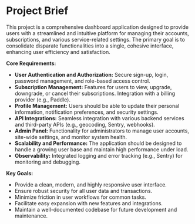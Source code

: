 # Project Brief

This project is a comprehensive dashboard application designed to provide users with a streamlined and intuitive platform for managing their accounts, subscriptions, and various service-related settings. The primary goal is to consolidate disparate functionalities into a single, cohesive interface, enhancing user efficiency and satisfaction.

**Core Requirements:**
-   **User Authentication and Authorization:** Secure sign-up, login, password management, and role-based access control.
-   **Subscription Management:** Features for users to view, upgrade, downgrade, or cancel their subscriptions. Integration with a billing provider (e.g., Paddle).
-   **Profile Management:** Users should be able to update their personal information, notification preferences, and security settings.
-   **API Integrations:** Seamless integration with various backend services and third-party APIs (e.g., geocoding, Sentry, webhooks).
-   **Admin Panel:** Functionality for administrators to manage user accounts, site-wide settings, and monitor system health.
-   **Scalability and Performance:** The application should be designed to handle a growing user base and maintain high performance under load.
-   **Observability:** Integrated logging and error tracking (e.g., Sentry) for monitoring and debugging.

**Key Goals:**
-   Provide a clean, modern, and highly responsive user interface.
-   Ensure robust security for all user data and transactions.
-   Minimize friction in user workflows for common tasks.
-   Facilitate easy expansion with new features and integrations.
-   Maintain a well-documented codebase for future development and maintenance. 